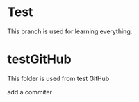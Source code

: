 # Test
  This branch is used for learning everything.
  
# testGitHub
  This folder is used from test GitHub

  add a commiter

